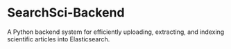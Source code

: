 # SearchSci-Backend
A Python backend system for efficiently uploading, extracting, and indexing scientific articles into Elasticsearch.
